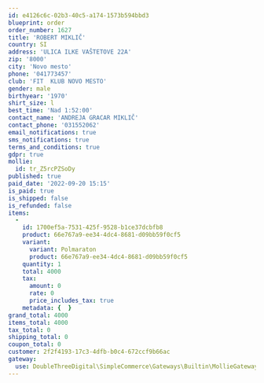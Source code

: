 ```yaml
---
id: e4126c6c-02b3-40c5-a174-1573b594bbd3
blueprint: order
order_number: 1627
title: 'ROBERT MIKLIČ'
country: SI
address: 'ULICA ILKE VAŠTETOVE 22A'
zip: '8000'
city: 'Novo mesto'
phone: '041773457'
club: 'FIT  KLUB NOVO MESTO'
gender: male
birthyear: '1970'
shirt_size: l
best_time: 'Nad 1:52:00'
contact_name: 'ANDREJA GRACAR MIKLIČ'
contact_phone: '031552062'
email_notifications: true
sms_notifications: true
terms_and_conditions: true
gdpr: true
mollie:
  id: tr_Z5rcPZSoDy
published: true
paid_date: '2022-09-20 15:15'
is_paid: true
is_shipped: false
is_refunded: false
items:
  -
    id: 1700ef5a-7531-425f-9528-b1ce37dcbfb8
    product: 66e767a9-ee34-4dc4-8681-d09bb59f0cf5
    variant:
      variant: Polmaraton
      product: 66e767a9-ee34-4dc4-8681-d09bb59f0cf5
    quantity: 1
    total: 4000
    tax:
      amount: 0
      rate: 0
      price_includes_tax: true
    metadata: {  }
grand_total: 4000
items_total: 4000
tax_total: 0
shipping_total: 0
coupon_total: 0
customer: 2f2f4193-17c3-4dfb-b0c4-672ccf9b66ac
gateway:
  use: DoubleThreeDigital\SimpleCommerce\Gateways\Builtin\MollieGateway
---
```

